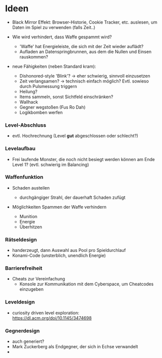 # Ideen #
- Black Mirror Effekt: Browser-Historie, Cookie Tracker, etc. auslesen, um
    Daten im Spiel zu verwenden (falls Zeit..)

- Wie wird verhindert, dass Waffe gespammt wird?
    - 'Waffe' hat Energieleiste, die sich mit der Zeit wieder auflädt?
    - Aufladen an Datenspringbrunnen, aus dem die Nullen und Einsen rauskommen?

- neue Fähigkeiten (neben Standard kram):
    - Dishonored-style 'Blink'? -> eher schwierig, sinnvoll einzusetzen
    - Zeit verlangsamen? -> technisch einfach möglich? Evtl. sowieso durch
        Pulsmessung triggern
    - Heilung?
    - Items sammeln, sonst Sichtfeld einschränken?
    - Wallhack
    - Gegner wegstoßen (Fus Ro Dah)
	- Logikbomben werfen

### Level-Abschluss ###
- evtl. Hochrechnung (Level __gut__ abgeschlossen oder schlecht?)

### Levelaufbau ###

- Frei laufende Monster, die noch nicht besiegt werden können am Ende Level 1?
	(evtl. schwierig im Balancing)

### Waffenfunktion ###
- Schaden austeilen
	- durchgängiger Strahl, der dauerhaft Schaden zufügt

- Möglichkeiten Spammen der Waffe verhindern
	- Munition
	- Energie
	- Überhitzen

### Rätseldesign ###

- handerzeugt, dann Auswahl aus Pool pro Spieldurchlauf
- Konami-Code (unsterblich, unendlich Energie)

### Barrierefreiheit ###

- Cheats zur Vereinfachung
	- Konsole zur Kommunikation mit dem Cyberspace, um Cheatcodes einzugeben

### Leveldesign ###
- curiosity driven level exploration: https://dl.acm.org/doi/10.1145/3474698

### Gegnerdesign ###
- auch generiert?
- Mark Zuckerberg als Endgegner, der sich in Echse verwandelt
-
